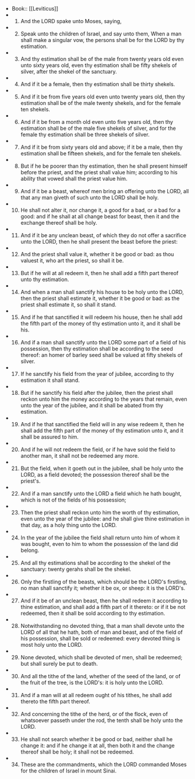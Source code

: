 - Book:: [[Leviticus]]
- 1. And the LORD spake unto Moses, saying,
- 2. Speak unto the children of Israel, and say unto them, When a man shall make a singular vow, the persons shall be for the LORD by thy estimation.
- 3. And thy estimation shall be of the male from twenty years old even unto sixty years old, even thy estimation shall be fifty shekels of silver, after the shekel of the sanctuary.
- 4. And if it be a female, then thy estimation shall be thirty shekels.
- 5. And if it be from five years old even unto twenty years old, then thy estimation shall be of the male twenty shekels, and for the female ten shekels.
- 6. And if it be from a month old even unto five years old, then thy estimation shall be of the male five shekels of silver, and for the female thy estimation shall be three shekels of silver.
- 7. And if it be from sixty years old and above; if it be a male, then thy estimation shall be fifteen shekels, and for the female ten shekels.
- 8. But if he be poorer than thy estimation, then he shall present himself before the priest, and the priest shall value him; according to his ability that vowed shall the priest value him.
- 9. And if it be a beast, whereof men bring an offering unto the LORD, all that any man giveth of such unto the LORD shall be holy.
- 10. He shall not alter it, nor change it, a good for a bad, or a bad for a good: and if he shall at all change beast for beast, then it and the exchange thereof shall be holy.
- 11. And if it be any unclean beast, of which they do not offer a sacrifice unto the LORD, then he shall present the beast before the priest:
- 12. And the priest shall value it, whether it be good or bad: as thou valuest it, who art the priest, so shall it be.
- 13. But if he will at all redeem it, then he shall add a fifth part thereof unto thy estimation.
- 14. And when a man shall sanctify his house to be holy unto the LORD, then the priest shall estimate it, whether it be good or bad: as the priest shall estimate it, so shall it stand.
- 15. And if he that sanctified it will redeem his house, then he shall add the fifth part of the money of thy estimation unto it, and it shall be his.
- 16. And if a man shall sanctify unto the LORD some part of a field of his possession, then thy estimation shall be according to the seed thereof: an homer of barley seed shall be valued at fifty shekels of silver.
- 17. If he sanctify his field from the year of jubilee, according to thy estimation it shall stand.
- 18. But if he sanctify his field after the jubilee, then the priest shall reckon unto him the money according to the years that remain, even unto the year of the jubilee, and it shall be abated from thy estimation.
- 19. And if he that sanctified the field will in any wise redeem it, then he shall add the fifth part of the money of thy estimation unto it, and it shall be assured to him.
- 20. And if he will not redeem the field, or if he have sold the field to another man, it shall not be redeemed any more.
- 21. But the field, when it goeth out in the jubilee, shall be holy unto the LORD, as a field devoted; the possession thereof shall be the priest's.
- 22. And if a man sanctify unto the LORD a field which he hath bought, which is not of the fields of his possession;
- 23. Then the priest shall reckon unto him the worth of thy estimation, even unto the year of the jubilee: and he shall give thine estimation in that day, as a holy thing unto the LORD.
- 24. In the year of the jubilee the field shall return unto him of whom it was bought, even to him to whom the possession of the land did belong.
- 25. And all thy estimations shall be according to the shekel of the sanctuary: twenty gerahs shall be the shekel.
- 26. Only the firstling of the beasts, which should be the LORD's firstling, no man shall sanctify it; whether it be ox, or sheep: it is the LORD's.
- 27. And if it be of an unclean beast, then he shall redeem it according to thine estimation, and shall add a fifth part of it thereto: or if it be not redeemed, then it shall be sold according to thy estimation.
- 28. Notwithstanding no devoted thing, that a man shall devote unto the LORD of all that he hath, both of man and beast, and of the field of his possession, shall be sold or redeemed: every devoted thing is most holy unto the LORD.
- 29. None devoted, which shall be devoted of men, shall be redeemed; but shall surely be put to death.
- 30. And all the tithe of the land, whether of the seed of the land, or of the fruit of the tree, is the LORD's: it is holy unto the LORD.
- 31. And if a man will at all redeem ought of his tithes, he shall add thereto the fifth part thereof.
- 32. And concerning the tithe of the herd, or of the flock, even of whatsoever passeth under the rod, the tenth shall be holy unto the LORD.
- 33. He shall not search whether it be good or bad, neither shall he change it: and if he change it at all, then both it and the change thereof shall be holy; it shall not be redeemed.
- 34. These are the commandments, which the LORD commanded Moses for the children of Israel in mount Sinai.
